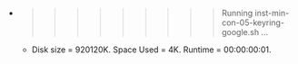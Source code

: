 * >>>>>>>>> Running inst-min-con-05-keyring-google.sh ...
  * Disk size = 920120K. Space Used = 4K. Runtime = 00:00:00:01.
